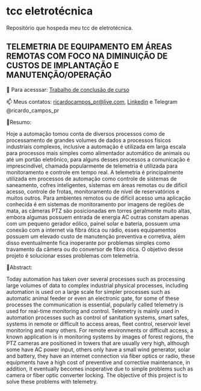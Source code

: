 # tcc eletrotécnica
Repositório que hospeda meu tcc de eletrotécnica.

## TELEMETRIA DE EQUIPAMENTO EM ÁREAS REMOTAS COM FOCO NA DIMINUIÇÃO DE CUSTOS DE IMPLANTAÇÃO E MANUTENÇÃO/OPERAÇÃO

👀 Para acesssar: [Trabalho de conclusão de curso](https://github.com/ricardocvel/tcc-eletrotecnica/blob/master/tcc%20eletrotecnica.pdf)

📫 Meus contatos: ricardocampos_pr@live.com, [Linkedin](https://www.linkedin.com/in/ricardocvel/) e Telegram @ricardo_campos_pr

📜Resumo:

Hoje a automação tomou conta de diversos processos como de processamento de grandes volumes de dados a processos físicos industriais complexos, inclusive a automação é utilizada em larga escala para processos mais simples como alimentador automático de animais ou até um portão eletrônico, para alguns desses processos a comunicação é imprescindível, chamada popularmente de telemetria é utilizada para monitoramento e controle em tempo real. A telemetria é principalmente utilizada em processos de automação como controle de sistemas de saneamento, cofres inteligentes, sistemas em áreas remotas ou de difícil acesso, controle de frotas, monitoramento de nível de reservatórios e muitos outros. Para ambientes remotos ou de difícil acesso uma aplicação conhecida é em sistemas de monitoramento por imagens de regiões de mata, as câmeras PTZ são posicionadas em torres geralmente muito altas, embora algumas possuem entrada de energia AC outras constam apenas com um pequeno gerador eólico, painel solar e bateria, possuem uma conexão com a internet via fibra ótica ou rádio, esses equipamentos possuem um elevado custo de manutenção preventiva e corretiva, além disso eventualmente fica inoperante por problemas simples como travamento da câmera ou do conversor de fibra ótica. O objetivo desse projeto é solucionar esses problemas com telemetria.

📜Abstract:

Today automation has taken over several processes such as processing large volumes of data to complex industrial physical processes, including automation is used on a large scale for simpler processes such as automatic animal feeder or even an electronic gate, for some of these processes the communication is essential, popularly called telemetry is used for real-time monitoring and control. Telemetry is mainly used in automation processes such as control of sanitation systems, smart safes, systems in remote or difficult to access areas, fleet control, reservoir level monitoring and many others. For remote environments or difficult access, a known application is in monitoring systems by images of forest regions, the PTZ cameras are positioned in towers that are usually very high, although some have AC power input, others only have a small wind generator, solar and battery, they have an internet connection via fiber optics or radio, these equipments have a high cost of preventive and corrective maintenance, in addition, it eventually becomes inoperative due to simple problems such as camera or fiber optic converter locking. The objective of this project is to solve these problems with telemetry.
